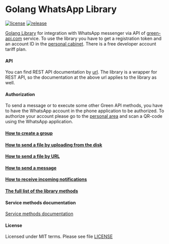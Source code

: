 # Golang WhatsApp Library

[![license](https://img.shields.io/github/license/green-api/whatsapp-api-client-golang)](https://github.com/green-api/whatsapp-api-client-golang/blob/master/LICENSE)
[![release](https://img.shields.io/github/v/release/green-api/whatsapp-api-client-golang)](https://github.com/green-api/whatsapp-api-client-golang/releases)

[Golang Library](https://github.com/green-api/whatsapp-api-client-golang) for integration with WhatsApp messenger via
API of [green-api.com](https://green-api.com/en) service. To use the library you have to get a registration token and an
account ID in the [personal cabinet](https://console.green-api.com/). There is a free developer account tariff plan.

#### API

You can find REST API documentation by [url](https://green-api.com/en/docs/api/). The library is a wrapper for REST API,
so the documentation at the above url applies to the library as well.

#### Authorization

To send a message or to execute some other Green API methods, you have to have the WhatsApp account in the phone
application to be authorized. To authorize your account please go to the [personal area](https://console.green-api.com/)
and scan a QR-code using the WhatsApp application.

#### [How to create a group](create_group.md)

#### [How to send a file by uploading from the disk](send_file_by_upload.md)

#### [How to send a file by URL](send_file_by_url.md)

#### [How to send a message](send_message.md)

#### [How to receive incoming notifications](webhook.md)

#### [The full list of the library methods](all_methods.md)

#### Service methods documentation

[Service methods documentation](https://green-api.com/en/docs/api/)

#### License

Licensed under MIT terms. Please see
file [LICENSE](https://github.com/green-api/whatsapp-api-client-golang/blob/master/LICENSE)
